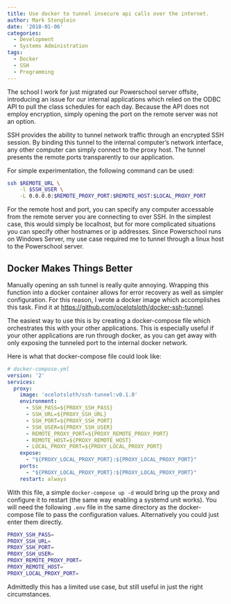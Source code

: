 ```yaml
---
title: Use docker to tunnel insecure api calls over the internet.
author: Mark Stenglein
date: '2018-01-06'
categories:
  - Development
  - Systems Administration
tags:
  - Docker
  - SSH
  - Programming
---
```


The school I work for just migrated our Powerschool server offsite, introducing an issue for our internal applications which relied on the ODBC API to pull the class schedules for each day. Because the API does not employ encryption, simply opening the port on the remote server was not an option.

SSH provides the ability to tunnel network traffic through an encrypted SSH session. By binding this tunnel to the internal computer’s network interface, any other computer can simply connect to the proxy host. The tunnel presents the remote ports transparently to our application.

For simple experimentation, the following command can be used:

```bash
ssh $REMOTE_URL \
    -l $SSH_USER \
    -L 0.0.0.0:$REMOTE_PROXY_PORT:$REMOTE_HOST:$LOCAL_PROXY_PORT
```

For the remote host and port, you can specify any computer accessable from the remote server you are connecting to over SSH. In the simplest case, this would simply be localhost, but for more complicated situations you can specify other hostnames or ip addresses. Since Powerschool runs on Windows Server, my use case required me to tunnel through a linux host to the Powerschool server.

## Docker Makes Things Better

Manually opening an ssh tunnel is really quite annoying. Wrapping this function into a docker container allows for error recovery as well as simpler configuration. For this reason, I wrote a docker image which accomplishes this task. Find it at https://github.com/ocelotsloth/docker-ssh-tunnel.

The easiest way to use this is by creating a docker-compose file which orchestrates this with your other applications. This is especially useful if your other applications are run through docker, as you can get away with only exposing the tunneled port to the internal docker network.

Here is what that docker-compose file could look like:

```yaml
# docker-compose.yml
version: '2'
services:
  proxy:
    image: 'ocelotsloth/ssh-tunnel:v0.1.0'
    environment:
      - SSH_PASS=${PROXY_SSH_PASS}
      - SSH_URL=${PROXY_SSH_URL}
      - SSH_PORT=${PROXY_SSH_PORT}
      - SSH_USER=${PROXY_SSH_USER}
      - REMOTE_PROXY_PORT=${PROXY_REMOTE_PROXY_PORT}
      - REMOTE_HOST=${PROXY_REMOTE_HOST}
      - LOCAL_PROXY_PORT=${PROXY_LOCAL_PROXY_PORT}
    expose:
      - "${PROXY_LOCAL_PROXY_PORT}:${PROXY_LOCAL_PROXY_PORT}"
    ports:
      - "${PROXY_LOCAL_PROXY_PORT}:${PROXY_LOCAL_PROXY_PORT}"
    restart: always
```

With this file, a simple `docker-compose up -d` would bring up the proxy and configure it to restart (the same way enabling a systemd unit works). You will need the following `.env` file in the same directory as the docker-compose file to pass the configuration values. Alternatively you could just enter them directly.

```bash
PROXY_SSH_PASS=
PROXY_SSH_URL=
PROXY_SSH_PORT=
PROXY_SSH_USER=
PROXY_REMOTE_PROXY_PORT=
PROXY_REMOTE_HOST=
PROXY_LOCAL_PROXY_PORT=
```

Admittedly this has a limited use case, but still useful in just the right circumstances.
